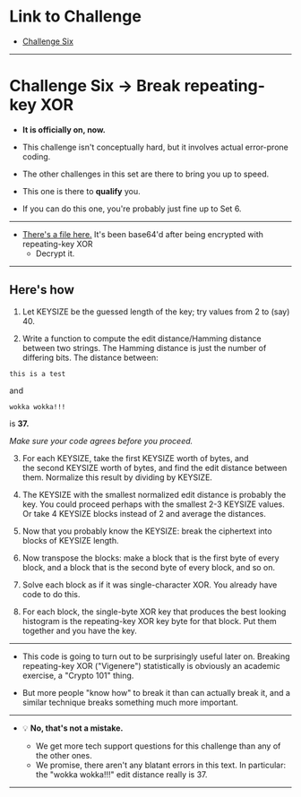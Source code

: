 # Link to Challenge

- [Challenge Six](https://www.cryptopals.com/sets/1/challenges/6)

---

# Challenge Six  -> Break repeating-key XOR

- **It is officially on, now.**

- This challenge isn't conceptually hard, but it involves actual error-prone coding.
- The other challenges in this set are there to bring you up to speed.
- This one is there to **qualify** you.
- If you can do this one, you're probably just fine up to Set 6.

---

- [There's a file here.](https://www.cryptopals.com/static/challenge-data/6.txt) It's been base64'd after being encrypted with repeating-key XOR
  - Decrypt it.

---

## Here's how

1. Let KEYSIZE be the guessed length of the key; try values from 2 to (say) 40.

2. Write a function to compute the edit distance/Hamming distance between two strings. The Hamming distance is just the number of differing bits. The distance between:

```text
this is a test
```

and

```text
wokka wokka!!!
```

is **37.**

*Make sure your code agrees before you proceed.*

3. For each KEYSIZE, take the first KEYSIZE worth of bytes, and the second KEYSIZE worth of bytes, and find the edit distance between them. Normalize this result by dividing by KEYSIZE.

4. The KEYSIZE with the smallest normalized edit distance is probably the key. You could proceed perhaps with the smallest 2-3 KEYSIZE values. Or take 4 KEYSIZE blocks instead of 2 and average the distances.

5. Now that you probably know the KEYSIZE: break the ciphertext into blocks of KEYSIZE length.

6. Now transpose the blocks: make a block that is the first byte of every block, and a block that is the second byte of every block, and so on.

7. Solve each block as if it was single-character XOR. You already have code to do this.

8. For each block, the single-byte XOR key that produces the best looking histogram is the repeating-key XOR key byte for that block. Put them together and you have the key.

---

- This code is going to turn out to be surprisingly useful later on. Breaking repeating-key XOR ("Vigenere") statistically is obviously an academic exercise, a "Crypto 101" thing.

- But more people "know how" to break it than can actually break it, and a similar technique breaks something much more important.

---

- 💡 **No, that's not a mistake.**

  - We get more tech support questions for this challenge than any of the other ones.
  - We promise, there aren't any blatant errors in this text. In particular: the "wokka wokka!!!" edit distance really is 37.

---
